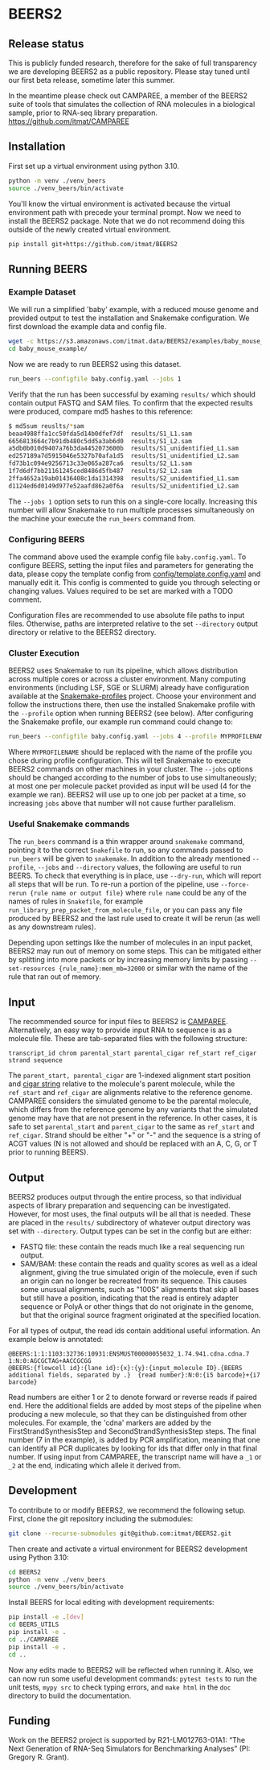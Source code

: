 # BEERS2

## Release status

This is publicly funded research, therefore for the sake of full transparency we are developing BEERS2 as a public repository. Please stay tuned until our first beta release, sometime later this summer.

In the meantime please check out CAMPAREE, a member of the BEERS2 suite of tools that simulates the collection of RNA molecules in a biological sample, prior to RNA-seq library preparation.
https://github.com/itmat/CAMPAREE

## Installation

First set up a virtual environment using python 3.10.

```bash
python -m venv ./venv_beers
source ./venv_beers/bin/activate
```

You'll know the virtual environment is activated because the virtual environment path with precede
your terminal prompt.
Now we need to install the BEERS2 package.
Note that we do not recommend doing this outside of the newly created virtual environment.

```bash
pip install git+https://github.com/itmat/BEERS2
```

## Running BEERS

### Example Dataset
We will run a simplified 'baby' example, with a reduced mouse genome and provided output to test the installation and Snakemake configuration.
We first download the example data and config file.

```bash
wget -c https://s3.amazonaws.com/itmat.data/BEERS2/examples/baby_mouse_example.tar.gz -O - | tar -xz
cd baby_mouse_example/
```

Now we are ready to run BEERS2 using this dataset.

```bash
run_beers --configfile baby.config.yaml --jobs 1
```

Verify that the run has been successful by examing `results/` which should contain output FASTQ and SAM files.
To confirm that the expected results were produced, compare md5 hashes to this reference:

```bash
$ md5sum reuslts/*sam
beaa4988ffa1cc50fda5d14b0dfef7df  results/S1_L1.sam
6656813664c7b91db480c5dd5a3ab6d0  results/S1_L2.sam
a5db0b010d9407a76b3da4452073600b  results/S1_unidentified_L1.sam
ed257189a7d5915046e5327b70afa1d5  results/S1_unidentified_L2.sam
fd73b1c094e9256713c33e065a287ca6  results/S2_L1.sam
1f7d6df7bb21161245ced8486d5fb487  results/S2_L2.sam
2ffa4652a19ab01436408c1da1314398  results/S2_unidentified_L1.sam
d1124ed6d0149d977e52aafd862a0f6a  results/S2_unidentified_L2.sam
```

The `--jobs 1` option sets to run this on a single-core locally.
Increasing this number will allow Snakemake to run multiple processes simultaneously on the machine your execute the `run_beers` command from.

### Configuring BEERS

The command above used the example config file `baby.config.yaml`.
To configure BEERS, setting the input files and parameters for generating the data, please copy the template config from [config/template.config.yaml](config/template.config.yaml) and manually edit it.
This config is commented to guide you through selecting or changing values.
Values required to be set are marked with a TODO comment.

Configuration files are recommended to use absolute file paths to input files.
Otherwise, paths are interpreted relative to the set `--directory` output directory or relative to the BEERS2 directory.

### Cluster Execution

BEERS2 uses Snakemake to run its pipeline, which allows distribution across multiple cores or across a cluster environment.
Many computing environments (including LSF, SGE or SLURM) already have configuration available at the [Snakemake-profiles](https://github.com/Snakemake-Profiles/doc) project.
Choose your environment and follow the instructions there, then use the installed Snakemake profile with the `--profile` option when running BEERS2 (see below).
After configuring the Snakemake profile, our example run command could change to:

```bash
run_beers --configfile baby.config.yaml --jobs 4 --profile MYPROFILENAME
```
Where `MYPROFILENAME` should be replaced with the name of the profile you chose during profile configuration. This will tell Snakemake to execute BEERS2 commands on other machines in your cluster.
The `--jobs` options should be changed according to the number of jobs to use simultaneously; at most one per molecule packet provided as input will be used (4 for the example we ran).
BEERS2 will use up to one job per packet at a time, so increasing `jobs` above that number will not cause further parallelism.

### Useful Snakemake commands

The `run_beers` command is a thin wrapper around `snakemake` command, pointing it to the correct `Snakefile` to run, so any commands passed to `run_beers` will be given to `snakemake`.
In addition to the already mentioned `--profile`, `--jobs` and `--directory` values, the following are useful to run BEERS.
To check that everything is in place, use `--dry-run`, which will report all steps that will be run.
To re-run a portion of the pipeline, use `--force-rerun {rule name or output file}` where `rule name` could be any of the names of rules in `Snakefile`, for example `run_library_prep_packet_from_molecule_file`,
or you can pass any file produced by BEERS2 and the last rule used to create it will be rerun (as well as any downstream rules).

Depending upon settings like the number of molecules in an input packet, BEERS2 may run out of memory on some steps.
This can be mitigated either by splitting into more packets or by increasing memory limits by passing `--set-resources {rule_name}:mem_mb=32000` or similar with the name of the rule that ran out of memory.

## Input

The recommended source for input files to BEERS2 is [CAMPAREE](https://github.com/itmat/CAMPAREE).
Alternatively, an easy way to provide input RNA to sequence is as a molecule file.
These are tab-separated files with the following structure:

```
transcript_id chrom parental_start parental_cigar ref_start ref_cigar strand sequence
```
The `parent_start, parental_cigar` are 1-indexed alignment start position and [cigar string](https://genome.sph.umich.edu/wiki/SAM#What_is_a_CIGAR.3F) relative to the molecule's parent molecule, while the `ref_start` and `ref_cigar` are alignments relative to the reference genome.
CAMPAREE considers the simulated genome to be the parental molecule, which differs from the reference genome by any variants that the simulated genome may have that are not present in the reference.
In other cases, it is safe to set `parental_start` and `parent_cigar` to the same as `ref_start` and `ref_cigar`.
Strand should be either "+" or "-" and the sequence is a string of ACGT values (N is not allowed and should be replaced with an A, C, G, or T prior to running BEERS).


## Output

BEERS2 produces output through the entire process, so that individual aspects of library preparation and sequencing can be investigated.
However, for most uses, the final outputs will be all that is needed.
These are placed in the `results/` subdirectory of whatever output directory was set with `--directory`.
Output types can be set in the config but are either:

 - FASTQ file: these contain the reads much like a real sequencing run output.
 - SAM/BAM: these contain the reads and quality scores as well as a ideal alignment, giving the true simulated origin of the molecule, even if such an origin can no longer be recreated from its sequence.
         This causes some unusual alignments, such as "100S" alignments that skip all bases but still have a position,
         indicating that the read is entirely adapter sequence or PolyA or other things that do not originate in the genome, but that the original source fragment originated at the specified location.

For all types of output, the read ids contain additional useful information.
An example below is annotated:

```
@BEERS:1:1:1103:32736:10931:ENSMUST00000055032_1.74.941.cdna.cdna.7	1:N:0:AGCGCTAG+AACCGCGG
@BEERS:{flowcell id}:{lane id}:{x}:{y}:{input_molecule ID}.{BEERS additional fields, separated by .}  {read number}:N:0:{i5 barcode}+{i7 barcode}
```

Read numbers are either 1 or 2 to denote forward or reverse reads if paired end.
Here the additional fields are added by most steps of the pipeline when producing a new molecule, so that they can be distinguished from other molecules.
For example, the 'cdna' markers are added by the FirstStrandSynthesisStep and SecondStrandSynthesisStep steps.
The final number (7 in the example), is added by PCR amplification, meaning that one can identify all PCR duplicates by looking for ids that differ only in that final number.
If using input from CAMPAREE, the transcript name will have a `_1` or `_2`  at the end, indicating which allele it derived from.

## Development

To contribute to or modify BEERS2, we recommend the following setup. First, clone the git repository including the submodules:

```bash
git clone --recurse-submodules git@github.com:itmat/BEERS2.git
```

Then create and activate a virtual environment for BEERS2 development using Python 3.10:

```bash
cd BEERS2
python -m venv ./venv_beers
source ./venv_beers/bin/activate
```

Install BEERS for local editing with development requirements:

```bash
pip install -e .[dev]
cd BEERS_UTILS
pip install -e .
cd ../CAMPAREE
pip install -e .
cd ..
```

Now any edits made to BEERS2 will be reflected when running it.
Also, we can now run some useful development commands: `pytest tests` to run the unit tests, `mypy src` to check typing errors, and `make html` in the `doc` directory to build the documentation.

## Funding

Work on the BEERS2 project is supported by R21-LM012763-01A1: “The Next Generation of RNA-Seq Simulators for Benchmarking Analyses” (PI: Gregory R. Grant).
